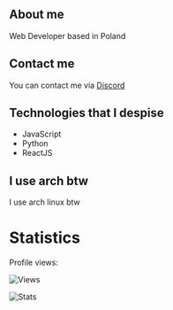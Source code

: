 ## About me

Web Developer based in Poland

## Contact me

You can contact me via [Discord](https://discord.com/users/374220001743208459)

## Technologies that I despise

- JavaScript
- Python
- ReactJS

## I use arch btw

I use arch linux btw

# Statistics

Profile views:

![Views](https://count.getloli.com/get/@Muffinaa?theme=rule34)


![Stats](https://github-readme-stats.vercel.app/api?username=muffinaa&show_icons=true&hide=&count_private=true&title_color=4D78CC&text_color=ffffff&icon_color=4D78CC&bg_color=21252B&hide_border=true&show_icons=true)
